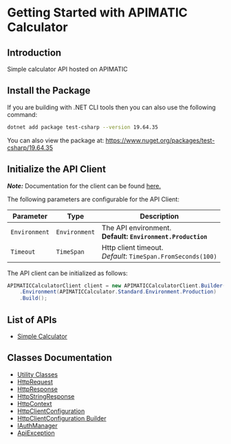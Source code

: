 
# Getting Started with APIMATIC Calculator

## Introduction

Simple calculator API hosted on APIMATIC

## Install the Package

If you are building with .NET CLI tools then you can also use the following command:

```bash
dotnet add package test-csharp --version 19.64.35
```

You can also view the package at:
https://www.nuget.org/packages/test-csharp/19.64.35

## Initialize the API Client

**_Note:_** Documentation for the client can be found [here.](https://www.github.com/Syed-Subtain/payment-sdk/tree/19.64.35/doc/client.md)

The following parameters are configurable for the API Client:

| Parameter | Type | Description |
|  --- | --- | --- |
| `Environment` | `Environment` | The API environment. <br> **Default: `Environment.Production`** |
| `Timeout` | `TimeSpan` | Http client timeout.<br>*Default*: `TimeSpan.FromSeconds(100)` |

The API client can be initialized as follows:

```csharp
APIMATICCalculatorClient client = new APIMATICCalculatorClient.Builder()
    .Environment(APIMATICCalculator.Standard.Environment.Production)
    .Build();
```

## List of APIs

* [Simple Calculator](https://www.github.com/Syed-Subtain/payment-sdk/tree/19.64.35/doc/controllers/simple-calculator.md)

## Classes Documentation

* [Utility Classes](https://www.github.com/Syed-Subtain/payment-sdk/tree/19.64.35/doc/utility-classes.md)
* [HttpRequest](https://www.github.com/Syed-Subtain/payment-sdk/tree/19.64.35/doc/http-request.md)
* [HttpResponse](https://www.github.com/Syed-Subtain/payment-sdk/tree/19.64.35/doc/http-response.md)
* [HttpStringResponse](https://www.github.com/Syed-Subtain/payment-sdk/tree/19.64.35/doc/http-string-response.md)
* [HttpContext](https://www.github.com/Syed-Subtain/payment-sdk/tree/19.64.35/doc/http-context.md)
* [HttpClientConfiguration](https://www.github.com/Syed-Subtain/payment-sdk/tree/19.64.35/doc/http-client-configuration.md)
* [HttpClientConfiguration Builder](https://www.github.com/Syed-Subtain/payment-sdk/tree/19.64.35/doc/http-client-configuration-builder.md)
* [IAuthManager](https://www.github.com/Syed-Subtain/payment-sdk/tree/19.64.35/doc/i-auth-manager.md)
* [ApiException](https://www.github.com/Syed-Subtain/payment-sdk/tree/19.64.35/doc/api-exception.md)

